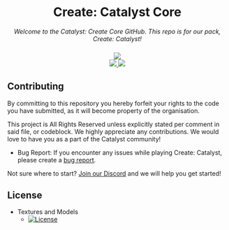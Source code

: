 <h1 align="center">Create: Catalyst Core</h1> 

<p align="center">
  <i>Welcome to the Catalyst: Create Core GitHub. This repo is for our pack, Create: Catalyst!</i>
</p>

<h3 align="center">
  <!--<a href="https://github.com/Catalyst-Studios/catalystguides/pulls">
    <img src="https://img.shields.io/github/issues-pr/Catalyst-Studios/Little-Bit-Large.svg">
  </a>-->
  <a href="https://github.com/Catalyst-Studios/Catalyst-Create-Core/issues">
    <img src="https://img.shields.io/github/issues/Catalyst-Studios/Create_Pack.svg">
  </a>
</br>
  <!--<a href="https://legacy.curseforge.com/minecraft/modpacks/little-bit-large">
    <img src="https://cf.way2muchnoise.eu/author/CatalystStudios.svg">
  </a>-->
  <a href="https://discord.gg/YCHPXeW9GZ">
    <img src="https://img.shields.io/discord/1131757660253995029?label=Discord&color=5865F2">
  </a>
  <a href="https://twitter.com/CatalystModpack">
    <img src="https://img.shields.io/twitter/follow/CatalystModpack?style=social">
  </a>
</h3>

## Contributing

By committing to this repository you hereby forfeit your rights to the code you have submitted, as it will become property of the organisation. 

This project is All Rights Reserved unless explicitly stated per comment in said file, or codeblock. We highly appreciate any contributions. We would love to have you as a part of the Catalyst community!

- Bug Report: If you encounter any issues while playing Create: Catalyst, please create a [bug report](https://github.com/Catalyst-Studios/Catalyst-Create-Core/issues/new).

Not sure where to start? [Join our Discord](https://discord.gg/g8S6nGnbPy) and we will help you get started!







## License


* Textures and Models
  - [![License](https://img.shields.io/badge/License-CC%20BY--NC--SA%203.0-yellow.svg?style=flat-square)](https://creativecommons.org/licenses/by-nc-sa/3.0/)

